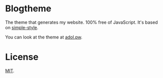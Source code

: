 # Blogtheme

The theme that generates my website. 100% free of JavaScript. It's based on
[simple-style][simple-style].

You can look at the theme at [adol.pw][adolpw].

# License

[MIT][license].

[adolpw]: https://adol.pw
[license]: ./COPYING
[simple-style]: https://github.com/captainepoch/simple-style
